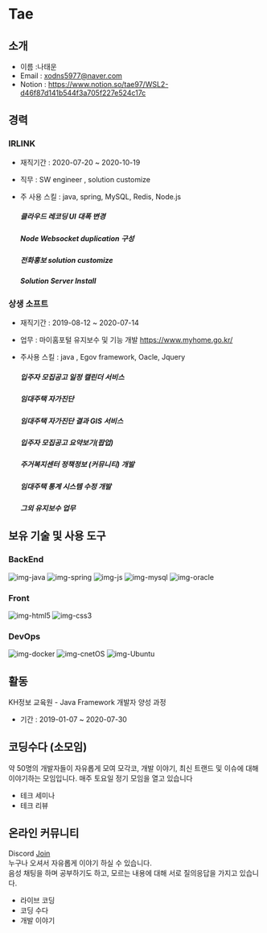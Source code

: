 # Tae

## 소개

- 이름 :나태운
- Email : xodns5977@naver.com
- Notion : https://www.notion.so/tae97/WSL2-d46f87d141b544f3a705f227e524c17c


## 경력

### IRLINK
 - 재직기간 : 2020-07-20 ~ 2020-10-19
 - 직무 : SW engineer ,  solution customize
 - 주 사용 스킬 : java, spring, MySQL, Redis, Node.js 
 
    ##### 클라우드 레코딩 UI 대폭 변경
    ##### Node Websocket duplication 구성
    ##### 전화홍보 solution customize
    ##### Solution Server Install
 
 ### 상생 소프트
  - 재직기간 : 2019-08-12 ~ 2020-07-14
  - 업무 : 마이홈포털 유지보수 및 기능 개발 https://www.myhome.go.kr/
  - 주사용 스킬 : java , Egov framework, Oacle, Jquery
  
    ##### 입주자 모집공고 일정 캘린더 서비스
    ##### 임대주택 자가진단
    ##### 임대주택 자가진단 결과 GIS 서비스
    ##### 입주자 모집공고 요약보기(팝업)
    ##### 주거복지센터 정책정보 (커뮤니티) 개발
    ##### 임대주택 통계 시스템 수정 개발
    ##### 그외 유지보수 업무
    
## 보유 기술 및 사용 도구

### BackEnd

![img-java](https://camo.githubusercontent.com/3a1b57c6a2bc09cfa4eddd9149147f92284b15e2/68747470733a2f2f696d672e69636f6e73382e636f6d2f636f6c6f722f34382f3030303030302f6a6176612d636f666665652d6375702d6c6f676f2e706e67)
![img-spring](https://camo.githubusercontent.com/831ca9bbb0dd5d62afd22baef5cb6ca838311c5e/68747470733a2f2f696d672e69636f6e73382e636f6d2f636f6c6f722f34382f3030303030302f737072696e672d6c6f676f2e706e67)
![img-js](https://camo.githubusercontent.com/3bb81951030df5f9d96f3d2dd06a7fd9f272ec56/68747470733a2f2f696d672e69636f6e73382e636f6d2f77696e646f77732f33322f3030303030302f6e6f64652d6a732e706e67)
![img-mysql](https://camo.githubusercontent.com/39e766e747bc3bc2bbc4fec59d18b5819fa76045/68747470733a2f2f696d672e69636f6e73382e636f6d2f696f732d66696c6c65642f35302f3030303030302f6d7973716c2d6c6f676f2e706e67)
![img-oracle](https://camo.githubusercontent.com/b8d6db075ea9e32600477e73340d3a9f37023791/68747470733a2f2f696d672e69636f6e73382e636f6d2f636f6c6f722f34382f3030303030302f6f7261636c652d6c6f676f2e706e67)

### Front
![img-html5](https://camo.githubusercontent.com/f9b74fdb04c15b0644db72d60f98a83416e0fd20/68747470733a2f2f696d672e69636f6e73382e636f6d2f636f6c6f722f34382f3030303030302f68746d6c2d352e706e67)
![img-css3](https://camo.githubusercontent.com/5cc719b1c465e9fd482b9c07ae9ade62572be4cd/68747470733a2f2f696d672e69636f6e73382e636f6d2f636f6c6f722f34382f3030303030302f637373332e706e67)

### DevOps
![img-docker](https://camo.githubusercontent.com/6c167a698e2fb62a7b7e0808e8dc502c7ed8e7f5/68747470733a2f2f696d672e69636f6e73382e636f6d2f6475736b2f34382f3030303030302f646f636b65722e706e67)
![img-cnetOS](https://camo.githubusercontent.com/e5d75f505ff72969bda1cb10b8eb839c7b13b01a/68747470733a2f2f696d672e69636f6e73382e636f6d2f636f6c6f722f34382f3030303030302f63656e746f732e706e67)
![img-Ubuntu](https://camo.githubusercontent.com/a6e15ac215d5ea180dfaf2c9300e697230b0d035/68747470733a2f2f696d672e69636f6e73382e636f6d2f636f6c6f722f34382f3030303030302f7562756e74752d2d76312e706e67)

## 활동

 KH정보 교육원 - Java Framework 개발자 양성 과정
 - 기간 : 2019-01-07 ~ 2020-07-30

    
## 코딩수다 (소모임)

  약 50명의 개발자들이 자유롭게 모여 모각코, 개발 이야기, 최신 트랜드 및 이슈에 대해 이야기하는 모임입니다.
  매주 토요일 정기 모임을 열고 있습니다

  - 테크 세미나
  - 테크 리뷰

## 온라인 커뮤니티

 Discord [Join](https://discord.gg/Ph2QDEX) <br/>
누구나 오셔서 자유롭게 이야기 하실 수 있습니다. <br/>
음성 채팅을 하며 공부하기도 하고, 모르는 내용에 대해 서로 질의응답을 가지고 있습니다.

 - 라이브 코딩
 - 코딩 수다
 - 개발 이야기
